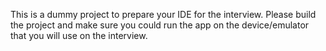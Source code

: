 This is a dummy project to prepare your IDE for the interview.
Please build the project and make sure you could run the app on the device/emulator that you will use on the interview.
